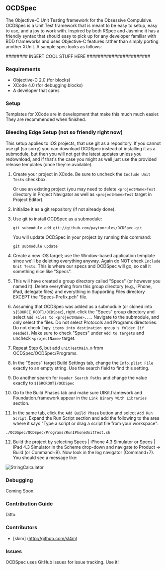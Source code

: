 ## OCDSpec

The Objective-C Unit Testing framework for the Obsessive Compulsive.  OCDSpec is a Unit Test framework that is meant to be easy to setup, easy to use, and a joy to work with.  Inspired by both RSpec and Jasmine it has a friendly syntax that should easy to pick up for any developer familiar with BDD frameworks and uses Objective-C features rather than simply porting another XUnit.  A sample spec looks as follows:

########  INSERT COOL STUFF HERE #######################

### Requirements

* Objective-C 2.0 (for blocks)
* XCode 4.0 (for debugging blocks)
* A developer that cares

### Setup

Templates for XCode are in development that make this much much easier.  They are recommended when finished.

### Bleeding Edge Setup (not so friendly right now)

This setup applies to iOS projects, that use git as a repository.  If you cannot use git (so sorry) you can download OCDSpec instead of installing it as a submodule, but then you will not get the latest updates unless you redownload, and if that's the case you might as well just use the provided release templates (once they're available).

1.  Create your project in XCode.  Be sure to uncheck the `Include Unit Tests` checkbox.

    Or use an existing project (you may need to delete `<projectName>Test` directory in Project Navigator as well as `<projectName>Test` target in Project Editor).
2.  Initialize it as a git repository (if not already done).
3.  Use git to install OCDSpec as a submodule:

    `git submodule add git://github.com/paytonrules/OCDSpec.git`

    You will update OCDSpec in your project by running this command:

    `git submodule update`
4.  Create a new iOS target; use the Window-based application template since we'll be deleting everything anyway.  Again do NOT check `Include Unit Tests`.  This is where our specs and OCDSpec will go, so call it something nice like "Specs".
5.  This will have created a group directory called "Specs" (or however you named it).  Delete everything from this group directory (e.g., iPhone, iPad, delegate files) and everything in Supporting Files directory EXCEPT the "Specs-Prefix.pch" file.
6.  Assuming that OCDSpec was added as a submodule (or cloned into `${SOURCE_ROOT}/OCDSpec`), right-click the "Specs" group directory and select `Add Files to <projectName>...`.  Navigate to the submodule, and only select the files.  Do not select Protocols and Programs directories.  Do not check `Copy items into destination group's folder (if needed)`.  Make sure to check "Specs" under `Add to targets` and uncheck `<projectName>` target.
7.  Repeat Step 6, but add `unitTestMain.m` from OCDSpec/OCDSpec/Programs.
8.  In the "Specs" target Build Settings tab, change the `Info.plist File` exactly to an empty string.  Use the search field to find this setting.
9.  Do another search for `Header Search Paths` and change the value exactly to `${SRCROOT}/OCDSpec`
10. Go to the Build Phases tab and make sure UIKit.framework and Foundation.framework appear in the `Link Binary With Libraries` section.
11. In the same tab, click the `Add Build Phase` button and select `Add Run Script`.  Expand the Run Script section and add the following to the area where it says "Type a script or drag a script file from your workspace":

`./OCDSpec/OCDSpec/Programs/RunIPhoneUnitTest.sh`

12. Build the project by selecting Specs | iPhone 4.3 Simulator or Specs | iPad 4.3 Simulator in the Scheme drop-down and navigate to Product -> Build (or Command+B).  Now look in the log navigator (Command+7).  You should see a message like:

<img src="https://img.skitch.com/20110528-f6r1d914qe5a8s28du6ssqcsbb.jpg" alt="StringCalculator" />

### Debugging ###

Coming Soon.

### Contribution Guide ###

Ditto

### Contributors ###
* [skim] (http://github.com/sl4m)

### Issues ###

OCDSpec uses GitHub issues for issue tracking.  Use it!
